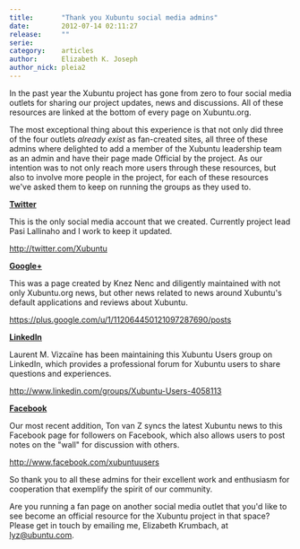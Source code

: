 ```yaml
---
title:       "Thank you Xubuntu social media admins"
date:        2012-07-14 02:11:27
release:     ""
serie:       
category:    articles
author:      Elizabeth K. Joseph
author_nick: pleia2
---
```


In the past year the Xubuntu project has gone from zero to four social media outlets for sharing our project updates, news and discussions. All of these resources are linked at the bottom of every page on Xubuntu.org.

The most exceptional thing about this experience is that not only did three of the four outlets *already exist* as fan-created sites, all three of these admins where delighted to add a member of the Xubuntu leadership team as an admin and have their page made Official by the project. As our intention was to not only reach more users through these resources, but also to involve more people in the project, for each of these resources we've asked them to keep on running the groups as they used to.

**[Twitter](http://twitter.com/Xubuntu)**

This is the only social media account that we created. Currently project lead Pasi Lallinaho and I work to keep it updated.

<http://twitter.com/Xubuntu>

**[Google+](https://plus.google.com/u/1/112064450121097287690/posts)**

This was a page created by Knez Nenc and diligently maintained with not only Xubuntu.org news, but other news related to news around Xubuntu's default applications and reviews about Xubuntu.

<https://plus.google.com/u/1/112064450121097287690/posts>

**[LinkedIn](http://www.linkedin.com/groups/Xubuntu-Users-4058113)**

Laurent M. Vizcaïne has been maintaining this Xubuntu Users group on LinkedIn, which provides a professional forum for Xubuntu users to share questions and experiences.

<http://www.linkedin.com/groups/Xubuntu-Users-4058113>

**[Facebook](http://www.facebook.com/xubuntuusers)**

Our most recent addition, Ton van Z syncs the latest Xubuntu news to this Facebook page for followers on Facebook, which also allows users to post notes on the "wall" for discussion with others.

<http://www.facebook.com/xubuntuusers>

So thank you to all these admins for their excellent work and enthusiasm for cooperation that exemplify the spirit of our community.

Are you running a fan page on another social media outlet that you'd like to see become an official resource for the Xubuntu project in that space? Please get in touch by emailing me, Elizabeth Krumbach, at lyz@ubuntu.com.
